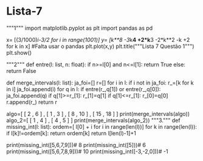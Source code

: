 # Lista-7
"""1"""
import matplotlib.pyplot as plt
import pandas as pd

x= [(3/1000)*i-3/2 for i in range(1001)]
y= [k**8 -3*k**4  +2*k**3  -2*k**2 -k +2 for k in x]
#Falta usar o pandas
plt.plot(x,y)
plt.title("""Lista 7
Questão 1""")
plt.show()

"""2"""
def entre(l: list, n: float):
    if n>=l[0] and n<=l[1]:
        return True
    else:
        return False

def merge_intervals(l: list):
    ja_foi=[]
    r=[]
    for i in l:
        if i not in ja_foi:
            r_=[k for k in i]
            ja_foi.append(i)
            for q in l:
                if entre(r_,q[1]) or entre(r_,q[0]):
                    ja_foi.append(q)
                    if q[1]>=r_[1]:
                        r_[1]=q[1]
                    if q[1]<=r_[1]:
                        r_[0]=q[0]
            r.append(r_)
    return r

algo=[ [ 2 , 6 ] , [ 1 , 3 ] , [ 8 , 10 ] , [ 15 , 18 ] ]
print(merge_intervals(algo))
algo_2=[ [ 1 , 4 ] , [ 4 , 5 ] ]
print(merge_intervals(algo_2))
"""3."""
def missing_int(l: list):
  ordem=[ l[0] + i for i in range(len(l))]
  for k in range(len(l)):
    if l[k]!=ordem[k]:
      return ordem[k]
  return l[len(l)-1]+1
  
print(missing_int([5,6,7,9]))# 8
print(missing_int([5]))# 6
print(missing_int([5,6,7,8,9]))# 10
print(missing_int([-3,-2,0]))# -1
